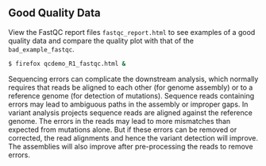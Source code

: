 ## Good Quality Data

View the FastQC report files `fastqc_report.html` to see examples of a
good quality data and compare the quality plot with that of the
`bad_example_fastqc`.

```bash
$ firefox qcdemo_R1_fastqc.html &
```

Sequencing errors can complicate the downstream analysis, which normally
requires that reads be aligned to each other (for genome assembly) or to
a reference genome (for detection of mutations). Sequence reads
containing errors may lead to ambiguous paths in the assembly or
improper gaps. In variant analysis projects sequence reads are aligned
against the reference genome. The errors in the reads may lead to more
mismatches than expected from mutations alone. But if these errors can
be removed or corrected, the read alignments and hence the variant
detection will improve. The assemblies will also improve after
pre-processing the reads to remove errors.
